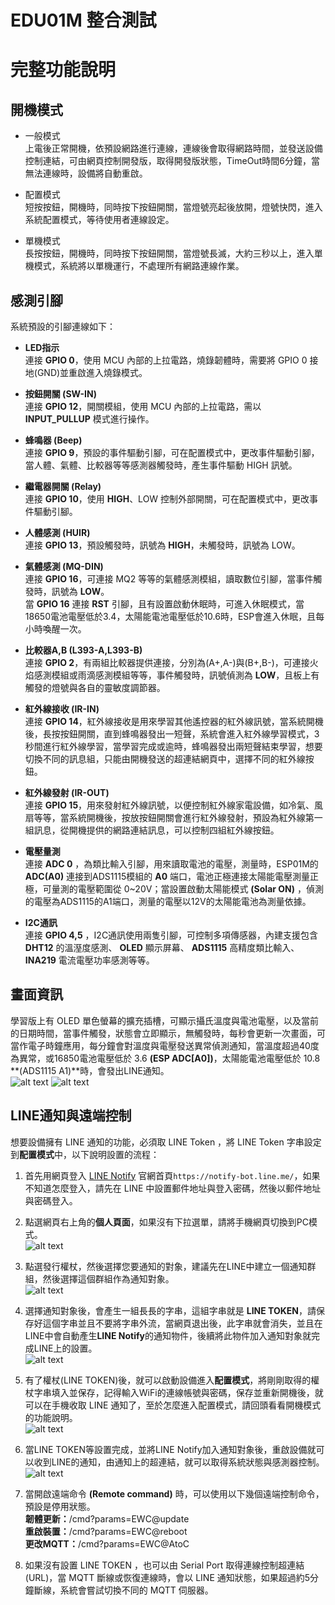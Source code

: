 # EDU01M 整合測試 #

# 完整功能說明 #

## 開機模式 ##

- 一般模式<br>
上電後正常開機，依預設網路進行連線，連線後會取得網路時間，並發送設備控制連結，可由網頁控制開發版，取得開發版狀態，TimeOut時間6分鐘，當無法連線時，設備將自動重啟。

- 配置模式<br>
短按按鈕，開機時，同時按下按鈕開關，當燈號亮起後放開，燈號快閃，進入系統配置模式，等待使用者連線設定。

- 單機模式<br>
長按按鈕，開機時，同時按下按鈕開關，當燈號長滅，大約三秒以上，進入單機模式，系統將以單機運行，不處理所有網路連線作業。

## 感測引腳 ##
系統預設的引腳連線如下：<br>

- **LED指示**<br>
連接 **GPIO 0**，使用 MCU 內部的上拉電路，燒錄韌體時，需要將 GPIO 0 接地(GND)並重啟進入燒錄模式。

- **按鈕開關 (SW-IN)**<br>
連接 **GPIO 12**，開關模組，使用 MCU 內部的上拉電路，需以 **INPUT_PULLUP** 模式進行操作。

- **蜂鳴器 (Beep)**<br>
連接 **GPIO 9**，預設的事件驅動引腳，可在配置模式中，更改事件驅動引腳，當人體、氣體、比較器等等感測器觸發時，產生事件驅動 HIGH 訊號。

- **繼電器開關 (Relay)**<br>
連接 **GPIO 10**，使用 **HIGH**、LOW 控制外部開關，可在配置模式中，更改事件驅動引腳。

- **人體感測 (HUIR)**<br>
連接 **GPIO 13**，預設觸發時，訊號為 **HIGH**，未觸發時，訊號為 LOW。

- **氣體感測 (MQ-DIN)**<br>
連接 **GPIO 16**，可連接 MQ2 等等的氣體感測模組，讀取數位引腳，當事件觸發時，訊號為 **LOW**。<br>
當 **GPIO 16** 連接 **RST** 引腳，且有設置啟動休眠時，可進入休眠模式，當18650電池電壓低於3.4，太陽能電池電壓低於10.6時，ESP會進入休眠，且每小時喚醒一次。

- **比較器A,B (L393-A,L393-B)**<br>
連接 **GPIO 2**，有兩組比較器提供連接，分別為(A+,A-)與(B+,B-)，可連接火焰感測模組或雨滴感測模組等等，事件觸發時，訊號偵測為 **LOW**，且板上有觸發的燈號與各自的靈敏度調節器。

- **紅外線接收 (IR-IN)**<br>
連接 **GPIO 14**，紅外線接收是用來學習其他遙控器的紅外線訊號，當系統開機後，長按按鈕開關，直到蜂鳴器發出一短聲，系統會進入紅外線學習模式，3秒間進行紅外線學習，當學習完成或逾時，蜂鳴器發出兩短聲結束學習，想要切換不同的訊息組，只能由開機發送的超連結網頁中，選擇不同的紅外線按鈕。

- **紅外線發射 (IR-OUT)**<br>
連接 **GPIO 15**，用來發射紅外線訊號，以便控制紅外線家電設備，如冷氣、風扇等等，當系統開機後，按放按鈕開關會進行紅外線發射，預設為紅外線第一組訊息，從開機提供的網路連結訊息，可以控制四組紅外線按鈕。

- **電壓量測**<br>
連接 **ADC 0** ，為類比輸入引腳，用來讀取電池的電壓，測量時，ESP01M的 **ADC(A0)** 連接到ADS1115模組的 **A0** 端口，電池正極連接太陽能電壓測量正極，可量測的電壓範圍從 0~20V；當設置啟動太陽能模式 **(Solar ON)** ，偵測的電壓為ADS1115的A1端口，測量的電壓以12V的太陽能電池為測量依據。

- **I2C通訊**<br>
連接 **GPIO 4,5** ，I2C通訊使用兩隻引腳，可控制多項傳感器，內建支援包含 **DHT12** 的溫溼度感測、 **OLED** 顯示屏幕、 **ADS1115** 高精度類比輸入、 **INA219** 電流電壓功率感測等等。

## 畫面資訊 ##
學習版上有 OLED 單色螢幕的擴充插槽，可顯示攝氏溫度與電池電壓，以及當前的日期時間，當事件觸發，狀態會立即顯示，無觸發時，每秒會更新一次畫面，可當作電子時鐘應用，每分鐘會對溫度與電壓發送異常偵測通知，當溫度超過40度為異常，或16850電池電壓低於 3.6 **(ESP ADC[A0])**，太陽能電池電壓低於 10.8 **(ADS1115 A1)**時，會發出LINE通知。<br>
![alt text](../../img/oledisp1.JPG "EDU01M 開發版顯示屏幕")
![alt text](../../img/oledisp2.JPG "EDU01M 開發版顯示屏幕 一般畫面")

## LINE通知與遠端控制 ##
想要設備擁有 LINE 通知的功能，必須取 LINE Token ，將 LINE Token 字串設定到**配置模式**中，以下說明設置的流程：


1. 首先用網頁登入 [LINE Notify](https://notify-bot.line.me/) 官網首頁`https://notify-bot.line.me/`，如果不知道怎麼登入，請先在 LINE 中設置郵件地址與登入密碼，然後以郵件地址與密碼登入。

2. 點選網頁右上角的**個人頁面**，如果沒有下拉選單，請將手機網頁切換到PC模式。<br>
![alt text](../../img/LINE_Notify_logon.png "LINE Notify 個人頁面")

3. 點選發行權杖，然後選擇您要通知的對象，建議先在LINE中建立一個通知群組，然後選擇這個群組作為通知對象。<br>
![alt text](../../img/line_token_issued.png "發行權杖取得 LINE TOKEN")

4. 選擇通知對象後，會產生一組長長的字串，這組字串就是 **LINE TOKEN**，請保存好這個字串並且不要將字串外流，當網頁退出後，此字串就會消失，並且在LINE中會自動產生**LINE Notify**的通知物件，後續將此物件加入通知對象就完成LINE上的設置。<br>
![alt text](../../img/LineNotify.png "發行權杖通知物件")

5. 有了權杖(LINE TOKEN)後，就可以啟動設備進入**配置模式**，將剛剛取得的權杖字串填入並保存，記得輸入WiFi的連線帳號與密碼，保存並重新開機後，就可以在手機收取 LINE 通知了，至於怎麼進入配置模式，請回頭看看開機模式的功能說明。<br>
![alt text](../../img/sysconf.png "配置模式的設定選項")

6. 當LINE TOKEN等設置完成，並將LINE Notify加入通知對象後，重啟設備就可以收到LINE的通知，由通知上的超連結，就可以取得系統狀態與感測器控制。<br>
![alt text](../../img/control.png "設備感測器控制介面")

7. 當開啟遠端命令 **(Remote command)** 時，可以使用以下幾個遠端控制命令，預設是停用狀態。<br>
**韌體更新：**/cmd?params=EWC@update<br>
**重啟裝置：**/cmd?params=EWC@reboot<br>
**更改MQTT：**/cmd?params=EWC@AtoC<br>

8. 如果沒有設置 LINE TOKEN ，也可以由 Serial Port 取得連線控制超連結(URL)，當 MQTT 斷線或恢復連線時，會以 LINE 通知狀態，如果超過約5分鐘斷線，系統會嘗試切換不同的 MQTT 伺服器。


